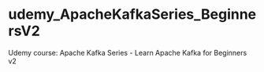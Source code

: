 # udemy_ApacheKafkaSeries_BeginnersV2
Udemy course: Apache Kafka Series - Learn Apache Kafka for Beginners v2
